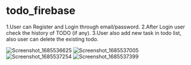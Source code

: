 # todo_firebase

1.User can Register and Login through email/password.
2.After Login user check the history of TODO (if any).
3.User also add new task in todo list, also user can delete the existing todo.




![Screenshot_1685536625](https://github.com/AkritiDobhal/ToDo-App/assets/104145692/4fd89d64-f7bf-4d8a-a84b-ca7f80966a81)
![Screenshot_1685537005](https://github.com/AkritiDobhal/ToDo-App/assets/104145692/721212c8-e238-495a-882a-e34caed31008)
![Screenshot_1685537254](https://github.com/AkritiDobhal/ToDo-App/assets/104145692/d974c329-f7cb-417e-8673-297d4a466e89)
![Screenshot_1685537399](https://github.com/AkritiDobhal/ToDo-App/assets/104145692/adfa4ecd-337f-4f51-aae2-17a740ae7679)



